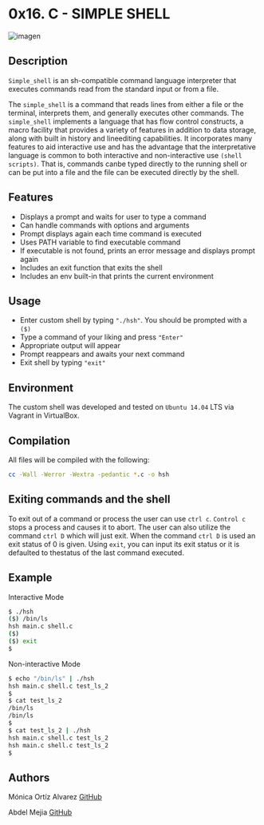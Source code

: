 # 0x16. C - SIMPLE SHELL

![imagen](https://mcdn.wallpapersafari.com/medium/5/36/lmD5tM.jpg)

## Description

`Simple_shell` is an sh-compatible command language interpreter that executes commands read from the standard input or from a file.


The `simple_shell` is a command that reads lines from either a file or the terminal, interprets them, and generally executes other commands. The `simple_shell` implements a language that has flow control constructs, a macro facility that provides a variety of features in addition to data storage, along with built in history and lineediting capabilities. It incorporates many features to aid interactive use and has the advantage that the interpretative language is common to both interactive and non-interactive use `(shell scripts)`. That is, commands canbe typed directly to the running shell or can be put into a file and the file can be executed directly by the shell.


## Features

- Displays a prompt and waits for user to type a command
- Can handle commands with options and arguments
- Prompt displays again each time command is executed
- Uses PATH variable to find executable command
- If executable is not found, prints an error message and displays prompt again
- Includes an exit function that exits the shell
- Includes an env built-in that prints the current environment


## Usage

- Enter custom shell by typing `"./hsh"`. You should be prompted with a `($)`
- Type a command of your liking and press `"Enter"`
- Appropriate output will appear
- Prompt reappears and awaits your next command
- Exit shell by typing `"exit"`


## Environment

The custom shell was developed and tested on `Ubuntu 14.04` LTS via Vagrant in VirtualBox.


## Compilation

All files will be compiled with the following: 
```bash
cc -Wall -Werror -Wextra -pedantic *.c -o hsh
```

## Exiting commands and the shell

To exit out of a command or process the user can use `ctrl c`. `Control c` stops a process and causes it to abort. The user can also utilize the command `ctrl D` which will just exit. When the command `ctrl D` is used an exit status of 0 is given. Using `exit`, you can input its exit status or it is defaulted to thestatus of the last command executed.


## Example

Interactive Mode

```bash
$ ./hsh
($) /bin/ls
hsh main.c shell.c
($)
($) exit
$
```
Non-interactive Mode

```bash
$ echo "/bin/ls" | ./hsh
hsh main.c shell.c test_ls_2
$
$ cat test_ls_2
/bin/ls
/bin/ls
$
$ cat test_ls_2 | ./hsh
hsh main.c shell.c test_ls_2
hsh main.c shell.c test_ls_2
$
```
## Authors

Mónica Ortíz Alvarez [GitHub](https://github.com/monicajoa)

Abdel Mejia [GitHub](https://github.com/Bhalut)
